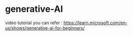 # generative-AI

video tutorial you can refer : https://learn.microsoft.com/en-us/shows/generative-ai-for-beginners/
